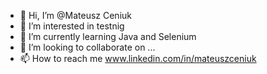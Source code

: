 - 👋 Hi, I’m @Mateusz Ceniuk
- 👀 I’m interested in testnig
- 🌱 I’m currently learning Java and Selenium
- 💞️ I’m looking to collaborate on ...
- 📫 How to reach me www.linkedin.com/in/mateuszceniuk

<!---
Matayush/Matayush is a ✨ special ✨ repository because its `README.md` (this file) appears on your GitHub profile.
You can click the Preview link to take a look at your changes.
--->
